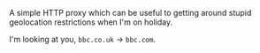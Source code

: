 A simple HTTP proxy which can be useful to getting around stupid geolocation restrictions when I'm on holiday.

I'm looking at you, `bbc.co.uk` -> `bbc.com`.
